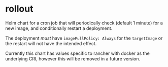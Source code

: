 # rollout
Helm chart for a cron job that will periodically check (default 1 minute) for a new image, and conditionally restart a deployment.

The deployment *must* have `imagePullPolicy: Always` for the `targetImage` or the restart will not have the intended effect.

Currently this chart has values specific to rancher with docker as the underlying CRI, however this will be removed in a future version.

